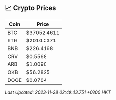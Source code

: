 ## 📈 Crypto Prices

| Coin | Price |
| ---- | ----- |
| BTC | $37052.4611 |
| ETH | $2016.5371 |
| BNB | $226.4168 |
| CRV | $0.5568 |
| ARB | $1.0090 |
| OKB | $56.2825 |
| DOGE | $0.0784 |

_Last Updated: 2023-11-28 02:49:43.751 +0800 HKT_